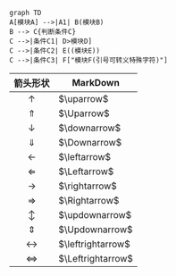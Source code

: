```mermaid
graph TD
A[模块A] -->|A1| B(模块B)
B --> C{判断条件C}
C -->|条件C1| D>模块D]
C -->|条件C2| E((模块E))
C -->|条件C3| F["模块F(引号可转义特殊字符)"]
```

箭头形状 | MarkDown
 :-: | - 
$\uparrow$ | \$\uparrow$
$\Uparrow$ | \$\Uparrow$
$\downarrow$ | \$\downarrow$
$\Downarrow$ | \$\Downarrow$
$\leftarrow$ | \$\leftarrow$
$\Leftarrow$ | \$\Leftarrow$
$\rightarrow$ | \$\rightarrow$
$\Rightarrow$ | \$\Rightarrow$
$\updownarrow$ | \$\updownarrow$
$\Updownarrow$ | \$\Updownarrow$
$\leftrightarrow$ | \$\leftrightarrow$
$\Leftrightarrow$ | \$\Leftrightarrow$